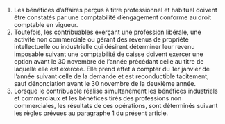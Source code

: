 1) Les bénéfices d’affaires perçus à titre professionnel et habituel doivent être constatés par une comptabilité d’engagement conforme au droit comptable en vigueur.
2) Toutefois, les contribuables exerçant une profession libérale, une activité non
commerciale ou gérant des revenus de propriété intellectuelle ou industrielle qui désirent déterminer leur revenu imposable suivant une comptabilité de caisse doivent exercer une option avant le 30 novembre de l’année précédant celle au titre de laquelle elle est exercée. Elle prend effet à compter du 1er janvier de l’année suivant celle de la demande et est reconductible tacitement, sauf dénonciation avant le 30 novembre de la deuxième année.
3) Lorsque  le  contribuable  réalise  simultanément  les  bénéfices  industriels  et
commerciaux et les bénéfices tirés des professions non commerciales, les résultats de ces opérations, sont déterminés suivant les règles prévues au paragraphe 1 du présent article.